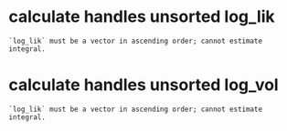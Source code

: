 # calculate handles unsorted log_lik

    `log_lik` must be a vector in ascending order; cannot estimate integral.

# calculate handles unsorted log_vol

    `log_lik` must be a vector in ascending order; cannot estimate integral.

